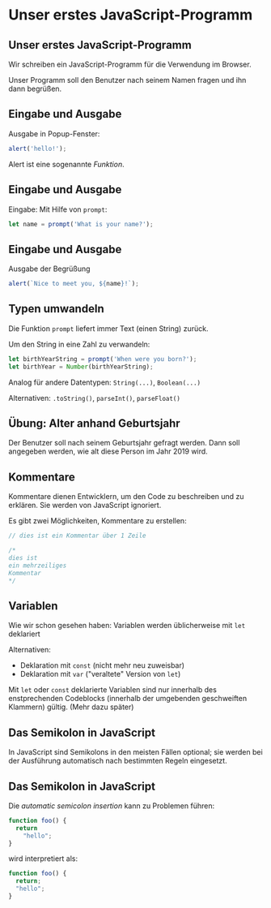 # Unser erstes JavaScript-Programm

## Unser erstes JavaScript-Programm

Wir schreiben ein JavaScript-Programm für die Verwendung im Browser.

Unser Programm soll den Benutzer nach seinem Namen fragen und ihn dann begrüßen.

## Eingabe und Ausgabe

Ausgabe in Popup-Fenster:

```js
alert('hello!');
```

Alert ist eine sogenannte _Funktion_.

## Eingabe und Ausgabe

Eingabe: Mit Hilfe von `prompt`:

```js
let name = prompt('What is your name?');
```

## Eingabe und Ausgabe

Ausgabe der Begrüßung

```js
alert(`Nice to meet you, ${name}!`);
```

## Typen umwandeln

Die Funktion `prompt` liefert immer Text (einen String) zurück.

Um den String in eine Zahl zu verwandeln:

```js
let birthYearString = prompt('When were you born?');
let birthYear = Number(birthYearString);
```

Analog für andere Datentypen: `String(...)`, `Boolean(...)`

Alternativen: `.toString()`, `parseInt()`, `parseFloat()`

## Übung: Alter anhand Geburtsjahr

Der Benutzer soll nach seinem Geburtsjahr gefragt werden. Dann soll angegeben werden, wie alt diese Person im Jahr 2019 wird.

## Kommentare

Kommentare dienen Entwicklern, um den Code zu beschreiben und zu erklären. Sie werden von JavaScript ignoriert.

Es gibt zwei Möglichkeiten, Kommentare zu erstellen:

```js
// dies ist ein Kommentar über 1 Zeile

/*
dies ist
ein mehrzeiliges
Kommentar
*/
```

## Variablen

Wie wir schon gesehen haben: Variablen werden üblicherweise mit `let` deklariert

Alternativen:

- Deklaration mit `const` (nicht mehr neu zuweisbar)
- Deklaration mit `var` ("veraltete" Version von `let`)

Mit `let` oder `const` deklarierte Variablen sind nur innerhalb des enstprechenden Codeblocks (innerhalb der umgebenden geschweiften Klammern) gültig. (Mehr dazu später)

## Das Semikolon in JavaScript

In JavaScript sind Semikolons in den meisten Fällen optional; sie werden bei der Ausführung automatisch nach bestimmten Regeln eingesetzt.

## Das Semikolon in JavaScript

Die _automatic semicolon insertion_ kann zu Problemen führen:

<!-- prettier-ignore-start -->
```js
function foo() {
  return
    "hello";
}
```

wird interpretiert als:

```js
function foo() {
  return;
  "hello";
}
```
<!-- prettier-ignore-end -->
